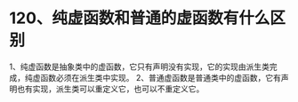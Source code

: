 # 120、纯虚函数和普通的虚函数有什么区别

1、纯虚函数是抽象类中的虚函数，它只有声明没有实现，它的实现由派生类完成，纯虚函数必须在派生类中实现。
2、普通虚函数是普通类中的虚函数，它有声明也有实现，派生类可以重定义它，也可以不重定义它。